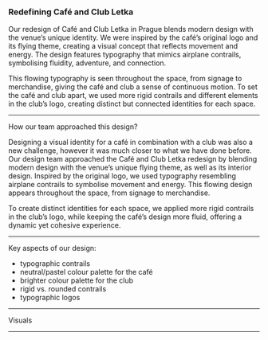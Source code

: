 ### Redefining Café and Club Letka

Our redesign of Café and Club Letka in Prague blends modern design with the venue’s unique identity. We were inspired by the café’s original logo and its flying theme, creating a visual concept that reflects movement and energy. The design features typography that mimics airplane contrails, symbolising fluidity, adventure, and connection.

This flowing typography is seen throughout the space, from signage to merchandise, giving the café and club a sense of continuous motion. To set the café and club apart, we used more rigid contrails and different elements in the club’s logo, creating distinct but connected identities for each space.

---

How our team approached this design? 

Designing a visual identity for a café in combination with a club was also a new challenge, however it was much closer to what we have done before. Our design team approached the Café and Club Letka redesign by blending modern design with the venue’s unique flying theme, as well as its interior design. Inspired by the original logo, we used typography resembling airplane contrails to symbolise movement and energy. This flowing design appears throughout the space, from signage to merchandise.

To create distinct identities for each space, we applied more rigid contrails in the club’s logo, while keeping the café’s design more fluid, offering a dynamic yet cohesive experience.

---

Key aspects of our design: 

- typographic contrails
- neutral/pastel colour palette for the café
- brighter colour palette for the club
- rigid vs. rounded contrails
- typographic logos

---

Visuals

---

